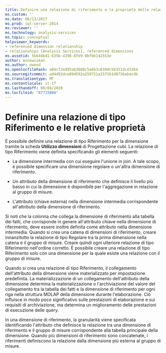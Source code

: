```yaml
---
title: Definire una relazione di riferimento e le proprietà delle relazioni a cui si fa riferimento | Microsoft Docs
ms.custom: ''
ms.date: 06/13/2017
ms.prod: sql-server-2014
ms.reviewer: ''
ms.technology: analysis-services
ms.topic: conceptual
helpviewer_keywords:
- referenced dimension relationship
- relationships [Analysis Services], referenced dimensions
ms.assetid: 5bb44b41-635b-4398-8fe9-0bfbb142553e
author: minewiskan
ms.author: owend
ms.openlocfilehash: a84cf2ed95ab3660c5a6b3c039dc58351dc43264
ms.sourcegitcommit: ad4d92dce894592a259721a1571b1d8736abacdb
ms.translationtype: MT
ms.contentlocale: it-IT
ms.lasthandoff: 08/04/2020
ms.locfileid: "87715808"
---
```

# <a name="define-a-referenced-relationship-and-referenced-relationship-properties"></a>Definire una relazione di tipo Riferimento e le relative proprietà
  È possibile definire una relazione di tipo Riferimento per la dimensione tramite la scheda **Utilizzo dimensioni** di Progettazione cubi. La relazione di tipo Riferimento viene definita specificando gli elementi seguenti:  
  
-   La dimensione intermedia con cui eseguire l'unione in join. A tale scopo, è possibile specificare una dimensione regolare o un'altra dimensione di riferimento.  
  
-   Un attributo della dimensione di riferimento che definisce il livello più basso in cui la dimensione è disponibile per l'aggregazione in relazione al gruppo di misure.  
  
-   L'attributo (chiave esterna) nella dimensione intermedia corrispondente all'attributo della dimensione di riferimento.  
  
 Si noti che la colonna che collega la dimensione di riferimento alla tabella dei fatti, che corrisponde in genere all'attributo chiave nella dimensione di riferimento, deve essere inoltre definita come attributo nella dimensione intermedia. Quando si crea una catena di dimensioni di riferimento, creare innanzitutto la relazione di tipo Regolare tra la prima dimensione nella catena e il gruppo di misure. Creare quindi ogni ulteriore relazione di tipo Riferimento nell'ordine corretto. È possibile creare una relazione di tipo Riferimento solo con una dimensione per la quale esiste una relazione con il gruppo di misure.  
  
 Quando si crea una relazione di tipo Riferimento, il collegamento dell'attributo della dimensione viene materializzato per impostazione predefinita. La materializzazione di un collegamento dell'attributo della dimensione determina la materializzazione o l'archiviazione del valore del collegamento tra la tabella dei fatti e la dimensione di riferimento per ogni riga nella struttura MOLAP della dimensione durante l'elaborazione. Ciò influisce in modo poco significativo sulle prestazioni di elaborazione e sui requisiti di archiviazione, ma determina un miglioramento delle prestazioni di esecuzione delle query.  
  
 In una dimensione di riferimento, la granularità viene specificata identificando l'attributo che definisce la relazione tra una dimensione di riferimento e il gruppo di misure corrispondente alla tabella principale della dimensione. Quando più dimensioni di riferimento sono concatenate, i riferimenti definiscono la relazione dalla dimensione più esterna al gruppo di misure.  
  
  
